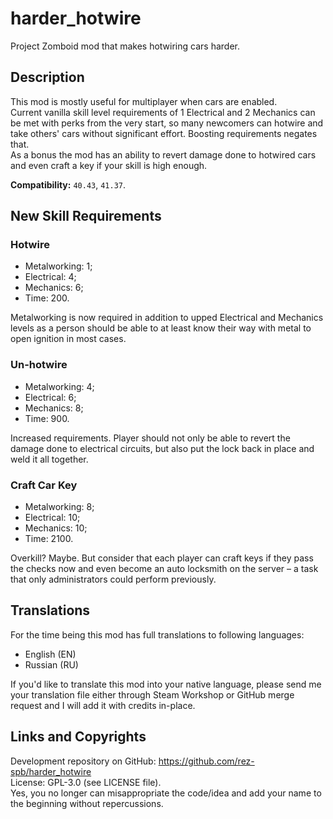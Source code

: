 # harder_hotwire
Project Zomboid mod that makes hotwiring cars harder.
## Description
This mod is mostly useful for multiplayer when cars are enabled.  
Current vanilla skill level requirements of 1 Electrical and 2 Mechanics can be met with perks from the very start, so many newcomers can hotwire and take others' cars without significant effort. Boosting requirements negates that.  
As a bonus the mod has an ability to revert damage done to hotwired cars and even craft a key if your skill is high enough.

**Compatibility:** `40.43`, `41.37`.
## New Skill Requirements
### Hotwire
* Metalworking: 1;
* Electrical: 4;
* Mechanics: 6;
* Time: 200.

Metalworking is now required in addition to upped Electrical and Mechanics levels as a person should be able to at least know their way with metal to open ignition in most cases.
### Un-hotwire
* Metalworking: 4;
* Electrical: 6;
* Mechanics: 8;
* Time: 900.

Increased requirements. Player should not only be able to revert the damage done to electrical circuits, but also put the lock back in place and weld it all together.
### Craft Car Key
* Metalworking: 8;
* Electrical: 10;
* Mechanics: 10;
* Time: 2100.

Overkill? Maybe. But consider that each player can craft keys if they pass the checks now and even become an auto locksmith on the server – a task that only administrators could perform previously.
## Translations
For the time being this mod has full translations to following languages:
* English (EN)
* Russian (RU)

If you'd like to translate this mod into your native language, please send me your translation file either through Steam Workshop or GitHub merge request and I will add it with credits in-place.
## Links and Copyrights
Development repository on GitHub: https://github.com/rez-spb/harder_hotwire  
License: GPL-3.0 (see LICENSE file).  
Yes, you no longer can misappropriate the code/idea and add your name to the beginning without repercussions.